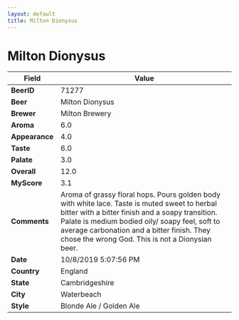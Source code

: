 ```yaml
---
layout: default
title: Milton Dionysus
---
```


# Milton Dionysus

| Field         | Value     |
|---------------|-----------|
| **BeerID** | 71277 |
| **Beer** | Milton Dionysus |
| **Brewer** | Milton Brewery |
| **Aroma** | 6.0 |
| **Appearance** | 4.0 |
| **Taste** | 6.0 |
| **Palate** | 3.0 |
| **Overall** | 12.0 |
| **MyScore** | 3.1 |
| **Comments** | Aroma of grassy floral hops. Pours golden body with white lace. Taste is muted sweet to herbal bitter with a bitter finish and a soapy transition. Palate is medium bodied oily/ soapy feel, soft to average carbonation and a bitter finish. They chose the wrong God. This is not a Dionysian beer. |
| **Date** | 10/8/2019 5:07:56 PM |
| **Country** | England |
| **State** | Cambridgeshire |
| **City** | Waterbeach |
| **Style** | Blonde Ale / Golden Ale |
